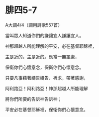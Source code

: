 # 腓四5-7

A大調4/4（調用詩歌557首）

當叫眾人知道你們的謙讓宜人謙讓宜人。

神那超越人所能理解的平安，必在基督耶穌裡，

主是近的，主是近的。應當一無罣慮，

保衛你們心懷意念，保衛你們心懷意念。

只要凡事藉著禱告禱告、祈求，帶著感謝，

阿利路亞！阿利路亞！神那超越人所能理解

將你們所要的告訴神告訴神；

平安必在基督耶穌裡，保衛你們心懷意念。